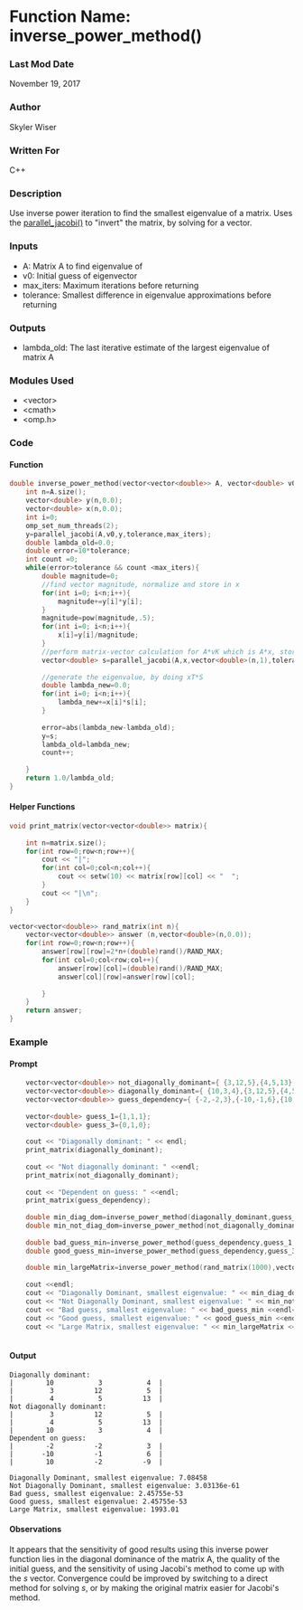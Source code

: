 # Function Name: inverse_power_method()

### Last Mod Date
November 19, 2017
### Author
Skyler Wiser
### Written For
C++
### Description
Use inverse power iteration to find the smallest eigenvalue of a matrix. Uses the [parallel_jacobi()](https://swiser.github.io/MATH4610/HW8/parallel_jacobi) to "invert" the matrix, by solving for a vector.
### Inputs

* A: Matrix A to find eigenvalue of
* v0: Initial guess of eigenvector
* max_iters: Maximum iterations before returning
* tolerance: Smallest difference in eigenvalue approximations before returning

### Outputs

* lambda_old: The last iterative estimate of the largest eigenvalue of matrix A

### Modules Used

* \<vector\>
* \<cmath\>
* \<omp.h\>

### Code

#### Function

```c++
double inverse_power_method(vector<vector<double>> A, vector<double> v0, int max_iters,double tolerance){
    int n=A.size();
    vector<double> y(n,0.0);
    vector<double> x(n,0.0);
    int i=0;
    omp_set_num_threads(2);
    y=parallel_jacobi(A,v0,y,tolerance,max_iters);
    double lambda_old=0.0;
    double error=10*tolerance;
    int count =0;
    while(error>tolerance && count <max_iters){
        double magnitude=0;
        //find vector magnitude, normalize and store in x
        for(int i=0; i<n;i++){
            magnitude+=y[i]*y[i];
        }
        magnitude=pow(magnitude,.5);
        for(int i=0; i<n;i++){
            x[i]=y[i]/magnitude;
        }
        //perform matrix-vector calculation for A*vK which is A*x, store as S
        vector<double> s=parallel_jacobi(A,x,vector<double>(n,1),tolerance,max_iters);
        
        //generate the eigenvalue, by doing xT*S
        double lambda_new=0.0;
        for(int i=0; i<n;i++){
            lambda_new+=x[i]*s[i];
        }
        
        error=abs(lambda_new-lambda_old);
        y=s;
        lambda_old=lambda_new;
        count++;
        
    }
    return 1.0/lambda_old;
}
```

#### Helper Functions

```c++
void print_matrix(vector<vector<double>> matrix){
    
    int n=matrix.size();
    for(int row=0;row<n;row++){
        cout << "|";
        for(int col=0;col<n;col++){
            cout << setw(10) << matrix[row][col] << "  ";
        }
        cout << "|\n";
    }
}

vector<vector<double>> rand_matrix(int n){
    vector<vector<double>> answer (n,vector<double>(n,0.0));
    for(int row=0;row<n;row++){
        answer[row][row]=2*n+(double)rand()/RAND_MAX;
        for(int col=0;col<row;col++){
            answer[row][col]=(double)rand()/RAND_MAX;
            answer[col][row]=answer[row][col];
            
        }
    }
    return answer;
}
```

### Example
#### Prompt

```c++
    vector<vector<double>> not_diagonally_dominant={ {3,12,5},{4,5,13},{10,3,4} };
    vector<vector<double>> diagonally_dominant={ {10,3,4},{3,12,5},{4,5,13} };
    vector<vector<double>> guess_dependency={ {-2,-2,3},{-10,-1,6},{10,-2,-9} };
    
    vector<double> guess_1={1,1,1};
    vector<double> guess_3={0,1,0};
    
    cout << "Diagonally dominant: " << endl;
    print_matrix(diagonally_dominant);
    
    cout << "Not diagonally dominant: " <<endl;
    print_matrix(not_diagonally_dominant);
    
    cout << "Dependent on guess: " <<endl;
    print_matrix(guess_dependency);
    
    double min_diag_dom=inverse_power_method(diagonally_dominant,guess_1,100,pow(10,-10));
    double min_not_diag_dom=inverse_power_method(not_diagonally_dominant,guess_1,100,pow(10,-10));
    
    double bad_guess_min=inverse_power_method(guess_dependency,guess_1,100,pow(10,-10));
    double good_guess_min=inverse_power_method(guess_dependency,guess_3,100,pow(10,-10));
    
    double min_largeMatrix=inverse_power_method(rand_matrix(1000),vector<double>(1000,1.0),100,pow(10,-10));
    
    cout <<endl;
    cout << "Diagonally Dominant, smallest eigenvalue: " << min_diag_dom <<endl<<endl;
    cout << "Not Diagonally Dominant, smallest eigenvalue: " << min_not_diag_dom <<endl<<endl;
    cout << "Bad guess, smallest eigenvalue: " << bad_guess_min <<endl<<endl;
    cout << "Good guess, smallest eigenvalue: " << good_guess_min <<endl<<endl;
    cout << "Large Matrix, smallest eigenvalue: " << min_largeMatrix <<endl<<endl;
    
```

#### Output

```
Diagonally dominant: 
|        10           3           4  |
|         3          12           5  |
|         4           5          13  |
Not diagonally dominant: 
|         3          12           5  |
|         4           5          13  |
|        10           3           4  |
Dependent on guess: 
|        -2          -2           3  |
|       -10          -1           6  |
|        10          -2          -9  |

Diagonally Dominant, smallest eigenvalue: 7.08458
Not Diagonally Dominant, smallest eigenvalue: 3.03136e-61
Bad guess, smallest eigenvalue: 2.45755e-53
Good guess, smallest eigenvalue: 2.45755e-53
Large Matrix, smallest eigenvalue: 1993.01
```
#### Observations

It appears that the sensitivity of good results using this inverse power function lies in the diagonal dominance of the matrix A, the quality of the initial guess, and the sensitivity of using Jacobi's method to come up with the *s* vector. Convergence could be improved by switching to a direct method for solving *s*, or by making the original matrix easier for Jacobi's method.







